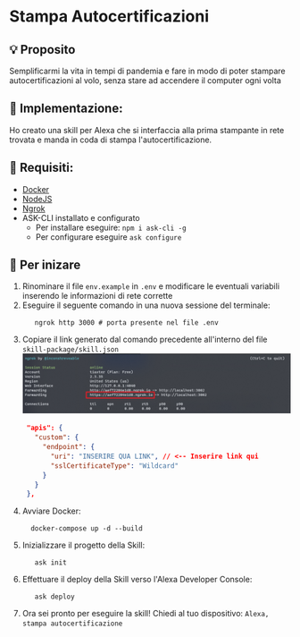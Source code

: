 # Stampa Autocertificazioni

## 💡 Proposito

Semplificarmi la vita in tempi di pandemia e fare in modo di poter stampare autocertificazioni al volo, senza stare ad
accendere il computer ogni volta

## 📝 Implementazione:

Ho creato una skill per Alexa che si interfaccia alla prima stampante in rete trovata e manda in coda di stampa
l'autocertificazione.

## 🌱 Requisiti:

* [Docker](https://www.docker.com/)
* [NodeJS](https://nodejs.org/)
* [Ngrok](https://ngrok.com/)
* ASK-CLI installato e configurato
  * Per installare eseguire: `npm i ask-cli -g`
  * Per configurare eseguire `ask configure`

## 🔰 Per inizare

1) Rinominare il file `env.example` in `.env` e modificare le eventuali variabili inserendo le informazioni di rete
   corrette
2) Eseguire il seguente comando in una nuova sessione del terminale:
      ```shell
         ngrok http 3000 # porta presente nel file .env
      ```
3) Copiare il link generato dal comando precedente all'interno del file `skill-package/skill.json`
   ![img.png](image/img.png)
   ```json
    "apis": {
      "custom": {
        "endpoint": {
          "uri": "INSERIRE QUA LINK", // <-- Inserire link qui
          "sslCertificateType": "Wildcard"
        }
      }
    },
   ```
3) Avviare Docker:
    ```shell
      docker-compose up -d --build
    ```
4) Inizializzare il progetto della Skill:
   ```shell
      ask init
   ```
5) Effettuare il deploy della Skill verso l'Alexa Developer Console:
   ```shell
      ask deploy
   ```
6) Ora sei pronto per eseguire la skill! Chiedi al tuo dispositivo:
   ```Alexa, stampa autocertificazione```

